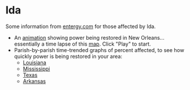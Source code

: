 # Ida

Some information from [entergy.com](https://www.entergy.com/) for those affected by Ida.

* An [animation](html/animate.html) showing power being restored in
  New Orleans... essentially a time lapse of this
  [map](https://www.etrviewoutage.com/map?state=nola&_ga=2.56165483.1161628684.1630324617-313625520.1630324617). Click
  "Play" to start.
* Parish-by-parish time-trended graphs of percent affected, to see
  how quickly power is being restored in your area:
  * [Louisiana](html/history/L/)
  * [Mississippi](html/history/M/)
  * [Texas](html/history/T/)
  * [Arkansas](html/history/A/)